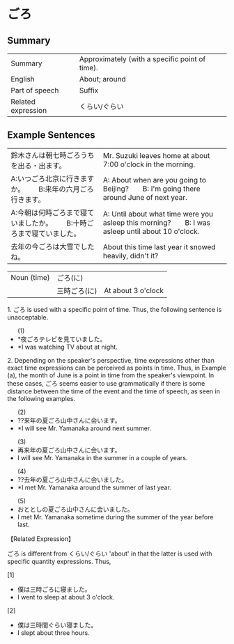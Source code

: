 # ごろ

## Summary

<table><tr>   <td>Summary</td>   <td>Approximately (with a specific point of time).</td></tr><tr>   <td>English</td>   <td>About; around</td></tr><tr>   <td>Part of speech</td>   <td>Suffix</td></tr><tr>   <td>Related expression</td>   <td>くらい/ぐらい</td></tr></table>

## Example Sentences

<table><tr>   <td>鈴木さんは朝七時ごろうちを出る・出ます。</td>   <td>Mr. Suzuki leaves home at about 7:00 o'clock in the morning.</td></tr><tr>   <td>A:いつごろ北京に行きますか。  B:来年の六月ごろ行きます。</td>   <td>A: About when are you going to Beijing?&emsp;&emsp;B: I'm going there around June of next year.</td></tr><tr>   <td>A:今朝は何時ごろまで寝ていましたか。  B:十時ごろまで寝ていました。</td>   <td>A: Until about what time were you asleep this morning?&emsp;&emsp;B: I was asleep until about 10 o'clock.</td></tr><tr>   <td>去年の今ごろは大雪でしたね。</td>   <td>About this time last year it snowed heavily, didn't it?</td></tr></table>

<table class="table"><tbody><tr class="tr head"><td class="td"><span class="bold">Noun (time)</span> </td><td class="td"><span class="concept">ごろ(に)</span> </td><td class="td"></td></tr><tr class="tr"><td class="td"></td><td class="td"><span>三時</span><span class="concept">ごろ(に)</span> </td><td class="td"><span>At about 3 o'clock</span></td></tr></tbody></table>

<p>1. ごろ is used with a specific point of time. Thus, the following sentence is unacceptable.</p>  <ul>(1) <li>*夜ごろテレビを見ていました。</li> <li>*I was watching TV about at night.</li> </ul>  <p>2. Depending on the speaker's perspective, time expressions other than exact time expressions can be perceived as points in time. Thus, in Example (a), the month of June is a point in time from the speaker's viewpoint. In these cases, ごろ seems easier to use grammatically if there is some distance between the time of the event and the time of speech, as seen in the following examples.</p>  <ul>(2) <li>??来年の夏ごろ山中さんに会います。</li> <li>*I will see Mr. Yamanaka around next summer.</li> </ul>  <ul>(3) <li>再来年の夏ごろ山中さんに会います。</li> <li>I will see Mr. Yamanaka in the summer in a couple of years.</li> </ul>  <ul>(4) <li>??去年の夏ごろ山中さんに会いました。</li> <li>*I met Mr. Yamanaka around the summer of last year.</li> </ul>  <ul>(5) <li>おととしの夏ごろ山中さんに会いました。</li> <li>I met Mr. Yamanaka sometime during the summer of the year before last.</li> </ul>  <p>【Related Expression】</p>  <p>ごろ is different from くらい/ぐらい 'about' in that the latter is used with specific quantity expressions. Thus,</p>  <p>[1]</p>  <ul> <li>僕は三時ごろに寝ました。</li> <li>I went to sleep at about 3 o'clock.</li> </ul>  <p>[2]</p>  <ul> <li>僕は三時間ぐらい寝ました。 <li>I slept about three hours. </ul>

